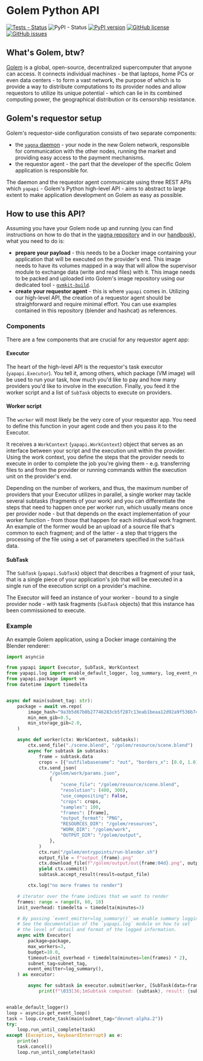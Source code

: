 # Golem Python API

[![Tests - Status](https://img.shields.io/github/workflow/status/golemfactory/yapapi/Continuous%20integration/master?label=tests)](https://github.com/golemfactory/yapapi/actions?query=workflow%3A%22Continuous+integration%22+branch%3Amaster)
![PyPI - Status](https://img.shields.io/pypi/status/yapapi)
[![PyPI version](https://badge.fury.io/py/yapapi.svg)](https://badge.fury.io/py/yapapi)
[![GitHub license](https://img.shields.io/github/license/golemfactory/yapapi)](https://github.com/golemfactory/yapapi/blob/master/LICENSE)
[![GitHub issues](https://img.shields.io/github/issues/golemfactory/yapapi)](https://github.com/golemfactory/yapapi/issues)

## What's Golem, btw?

[Golem](https://golem.network) is a global, open-source, decentralized supercomputer 
that anyone can access. It connects individual machines - be that laptops, home PCs or 
even data centers - to form a vast network, the purpose of which is to provide a way to 
distribute computations to its provider nodes and allow requestors to utilize its unique 
potential - which can lie in its combined computing power, the geographical distribution 
or its censorship resistance.

## Golem's requestor setup

Golem's requestor-side configuration consists of two separate components:
* the [`yagna` daemon](https://github.com/golemfactory/yagna) - your node in the 
  new Golem network, responsible for communication with the other nodes, running the 
  market and providing easy access to the payment mechanisms.
* the requestor agent - the part that the developer of the specific Golem application
  is responsible for.

The daemon and the requestor agent communicate using three REST APIs which 
`yapapi` - Golem's Python high-level API - aims to abstract to large extent to make 
application development on Golem as easy as possible.

## How to use this API?

Assuming you have your Golem node up and running (you can find instructions on how to 
do that in the [yagna repository](https://github.com/golemfactory/yagna) and in our 
[handbook](https://handbook.golem.network)), what you need to do is:
* **prepare your payload** - this needs to be a Docker image containing your application
  that will be executed on the provider's end. This image needs to have its volumes
  mapped in a way that will allow the supervisor module to exchange data (write and 
  read files) with it. This image needs to be packed and uploaded into Golem's image repository
  using our dedicated tool - [`gvmkit-build`](https://pypi.org/project/gvmkit-build/).
* **create your requestor agent** - this is where `yapapi` comes in. Utilizing our high-level
  API, the creation of a requestor agent should be straighforward and require minimal effort.
  You can use examples contained in this repository (blender and hashcat) as references.

### Components

There are a few components that are crucial for any requestor agent app:

#### Executor

The heart of the high-level API is the requestor's task executor (`yapapi.Executor`).
You tell it, among others, which package (VM image) will be used to run your task,
how much you'd like to pay and how many providers you'd like to involve in the execution.
Finally, you feed it the worker script and a list of `SubTask` objects to execute on providers.

#### Worker script

The `worker` will most likely be the very core of your requestor app. You need to define
this function in your agent code and then you pass it to the Executor.

It receives a `WorkContext` (`yapapi.WorkContext`) object that serves 
as an interface between your script and the execution unit within the provider. 
Using the work context, you define the steps that the provider needs to execute in order
to complete the job you're giving them - e.g. transferring files to and from the provider
or running commands within the execution unit on the provider's end.

Depending on the number of workers, and thus, the maximum number of providers that your
Executor utilizes in parallel, a single worker may tackle several subtasks
(fragments of your work) and you can differentiate the steps that need to happen once
per worker run, which usually means once per provider node - but that depends on the
exact implementation of your worker function - from those that happen for each
individual work fragment. An example of the former would be an upload of a source
file that's common to each fragment; and of the latter - a step that triggers the
processing of the file using a set of parameters specified in the `SubTask` data.

#### SubTask

The `SubTask` (`yapapi.SubTask`) object that describes a fragment of your task,
that is a single piece of your application's job that will be executed in a single run
of the execution script on a provider's machine.

The Executor will feed an instance of your worker - bound to a single provider node -
with task fragments (`SubTask` objects) that this instance has been commissioned to execute.

### Example

An example Golem application, using a Docker image containing the Blender renderer:

```python
import asyncio

from yapapi import Executor, SubTask, WorkContext
from yapapi.log import enable_default_logger, log_summary, log_event_repr
from yapapi.package import vm
from datetime import timedelta


async def main(subnet_tag: str):
    package = await vm.repo(
        image_hash="9a3b5d67b0b27746283cb5f287c13eab1beaa12d92a9f536b747c7ae",
        min_mem_gib=0.5,
        min_storage_gib=2.0,
    )

    async def worker(ctx: WorkContext, subtasks):
        ctx.send_file("./scene.blend", "/golem/resource/scene.blend")
        async for subtask in subtasks:
            frame = subtask.data
            crops = [{"outfilebasename": "out", "borders_x": [0.0, 1.0], "borders_y": [0.0, 1.0]}]
            ctx.send_json(
                "/golem/work/params.json",
                {
                    "scene_file": "/golem/resource/scene.blend",
                    "resolution": (400, 300),
                    "use_compositing": False,
                    "crops": crops,
                    "samples": 100,
                    "frames": [frame],
                    "output_format": "PNG",
                    "RESOURCES_DIR": "/golem/resources",
                    "WORK_DIR": "/golem/work",
                    "OUTPUT_DIR": "/golem/output",
                },
            )
            ctx.run("/golem/entrypoints/run-blender.sh")
            output_file = f"output_{frame}.png"
            ctx.download_file(f"/golem/output/out{frame:04d}.png", output_file)
            yield ctx.commit()
            subtask.accept_result(result=output_file)

        ctx.log("no more frames to render")

    # iterator over the frame indices that we want to render
    frames: range = range(0, 60, 10)
    init_overhead: timedelta = timedelta(minutes=3)

    # By passing `event_emitter=log_summary()` we enable summary logging.
    # See the documentation of the `yapapi.log` module on how to set
    # the level of detail and format of the logged information.
    async with Executor(
        package=package,
        max_workers=3,
        budget=10.0,
        timeout=init_overhead + timedelta(minutes=len(frames) * 2),
        subnet_tag=subnet_tag,
        event_emitter=log_summary(),
    ) as executor:

        async for subtask in executor.submit(worker, [SubTask(data=frame) for frame in frames]):
            print(f"\033[36;1mSubtask computed: {subtask}, result: {subtask.output}\033[0m")


enable_default_logger()
loop = asyncio.get_event_loop()
task = loop.create_task(main(subnet_tag="devnet-alpha.2"))
try:
    loop.run_until_complete(task)
except (Exception, KeyboardInterrupt) as e:
    print(e)
    task.cancel()
    loop.run_until_complete(task)
```
